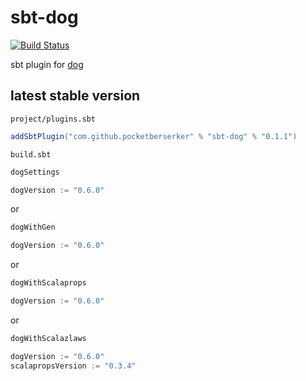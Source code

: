 # sbt-dog

[![Build Status](https://travis-ci.org/scala-kennel/sbt-dog.svg?branch=master)](https://travis-ci.org/scala-kennel/sbt-dog)

sbt plugin for [dog](https://github.com/scala-kennel/dog)

## latest stable version

`project/plugins.sbt`

```scala
addSbtPlugin("com.github.pocketberserker" % "sbt-dog" % "0.1.1")
```

`build.sbt`

```scala
dogSettings

dogVersion := "0.6.0"
```

or

```scala
dogWithGen

dogVersion := "0.6.0"
```

or

```scala
dogWithScalaprops

dogVersion := "0.6.0"
```

or

```scala
dogWithScalazlaws

dogVersion := "0.6.0"
scalapropsVersion := "0.3.4"
```

